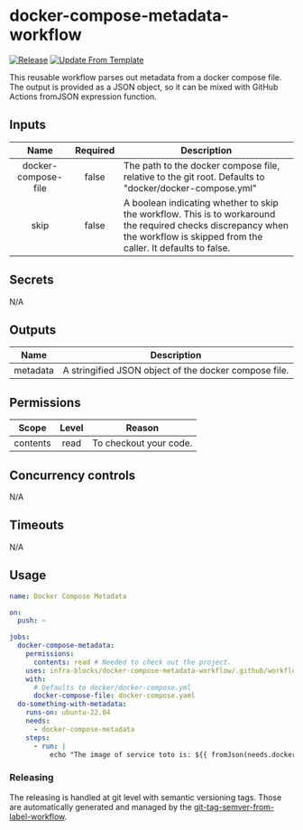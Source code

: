 # docker-compose-metadata-workflow
[![Release](https://github.com/infra-blocks/docker-compose-metadata-workflow/actions/workflows/release.yml/badge.svg)](https://github.com/infra-blocks/docker-compose-metadata-workflow/actions/workflows/release.yml)
[![Update From Template](https://github.com/infra-blocks/docker-compose-metadata-workflow/actions/workflows/update-from-template.yml/badge.svg)](https://github.com/infra-blocks/docker-compose-metadata-workflow/actions/workflows/update-from-template.yml)

This reusable workflow parses out metadata from a docker compose file. The output is provided as a JSON
object, so it can be mixed with GitHub Actions fromJSON expression function.

## Inputs

|        Name         | Required | Description                                                                                                                                                                  |
|:-------------------:|:--------:|------------------------------------------------------------------------------------------------------------------------------------------------------------------------------|
| docker-compose-file |  false   | The path to the docker compose file, relative to the git root. Defaults to "docker/docker-compose.yml"                                                                       | 
|        skip         |  false   | A boolean indicating whether to skip the workflow. This is to workaround the required checks discrepancy when the workflow is skipped from the caller. It defaults to false. |

## Secrets

N/A

## Outputs

|   Name   | Description                                           |
|:--------:|-------------------------------------------------------|
| metadata | A stringified JSON object of the docker compose file. |

## Permissions

|  Scope   | Level | Reason                 |
|:--------:|:-----:|------------------------|
| contents | read  | To checkout your code. |

## Concurrency controls

N/A

## Timeouts

N/A

## Usage

```yaml
name: Docker Compose Metadata

on:
  push: ~

jobs:
  docker-compose-metadata:
    permissions:
      contents: read # Needed to check out the project.
    uses: infra-blocks/docker-compose-metadata-workflow/.github/workflows/workflow.yml@v1
    with:
      # Defaults to docker/docker-compose.yml
      docker-compose-file: docker-compose.yaml
  do-something-with-metadata:
    runs-on: ubuntu-22.04
    needs:
      - docker-compose-metadata
    steps:
      - run: |
          echo "The image of service toto is: ${{ fromJson(needs.docker-compose-metadata.outputs.metadata).services.toto.image }}"
```


### Releasing

The releasing is handled at git level with semantic versioning tags. Those are automatically generated and managed
by the [git-tag-semver-from-label-workflow](https://github.com/infra-blocks/git-tag-semver-from-label-workflow).
